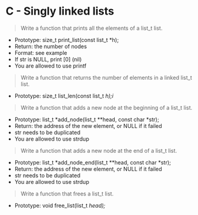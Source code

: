 # C - Singly linked lists
> Write a function that prints all the elements of a list_t list.

- Prototype: size_t print_list(const list_t *h);
- Return: the number of nodes
- Format: see example
- If str is NULL, print [0] (nil)
- You are allowed to use printf
> Write a function that returns the number of elements in a linked list_t list.

* Prototype: size_t list_len(const list_t *h);i*
> Write a function that adds a new node at the beginning of a list_t list.

- Prototype: list_t *add_node(list_t **head, const char *str);
- Return: the address of the new element, or NULL if it failed
- str needs to be duplicated
- You are allowed to use strdup
> Write a function that adds a new node at the end of a list_t list.

- Prototype: list_t *add_node_end(list_t **head, const char *str);
- Return: the address of the new element, or NULL if it failed
- str needs to be duplicated
- You are allowed to use strdup
> Write a function that frees a list_t list.

* Prototype: void free_list(list_t *head);*
